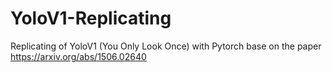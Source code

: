 # YoloV1-Replicating
Replicating of YoloV1 (You Only Look Once) with Pytorch base on the paper https://arxiv.org/abs/1506.02640
